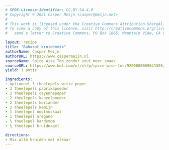 ```yaml
---
# SPDX-License-Identifier: CC-BY-SA-4.0
# Copyright © 2021 Casper Meijn <casper@meijn.net>
# 
# This work is licensed under the Creative Commons Attribution-ShareAlike 4.0 International License. 
# To view a copy of this license, visit http://creativecommons.org/licenses/by-sa/4.0/ or 
#   send a letter to Creative Commons, PO Box 1866, Mountain View, CA 94042, USA.

layout: recipe
title: "Baharat kruidenmix"
authorName: Casper Meijn
authorURL: https://www.caspermeijn.nl
sourceName: Spice Wise Too zonder zout meer smaak
sourceURL: https://www.bol.com/nl/nl/p/spice-wise-too/9200000069641505/
yield: 1 potje

ingredients:
- optioneel 3 theelepels witte peper
- 3 theelepels paprikapoeder
- 2 theelepels cayennepeper
- 2 theelepels kaneelpoeder
- 2 theelepels koriander
- 2 theelepels komijn
- 1 theelepel nootmuskaat
- 1 theelepel oregano
- ½ theelepel kardemom
- ½ theelepel kruidnagel

directions:
- Mix alle kruiden met elkaar
---
```

